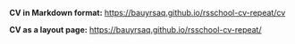 **CV in Markdown format:** <https://bauyrsaq.github.io/rsschool-cv-repeat/cv>

**CV as a layout page:** <https://bauyrsaq.github.io/rsschool-cv-repeat/>